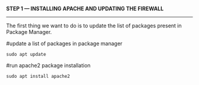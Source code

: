 **STEP 1 — INSTALLING APACHE AND UPDATING THE FIREWALL**

---

The first thing we want to do is to update the list of packages present in Package Manager.

#update a list of packages in package manager

`sudo apt update`

#run apache2 package installation

`sudo apt install apache2`


